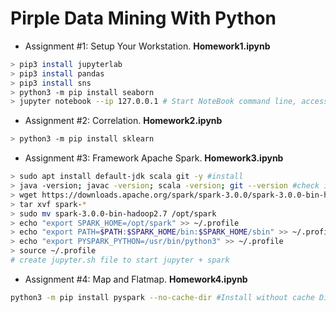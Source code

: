 # Pirple Data Mining With Python
* Assignment #1: Setup Your Workstation. **Homework1.ipynb**
```bash
> pip3 install jupyterlab
> pip3 install pandas
> pip3 install sns
> python3 -m pip install seaborn
> jupyter notebook --ip 127.0.0.1 # Start NoteBook command line, access via browser.
```
* Assignment #2: Correlation. **Homework2.ipynb**
```bash
> python3 -m pip install sklearn
```
* Assignment #3: Framework Apache Spark. **Homework3.ipynb**
```bash
> sudo apt install default-jdk scala git -y #install
> java -version; javac -version; scala -version; git --version #check installation
> wget https://downloads.apache.org/spark/spark-3.0.0/spark-3.0.0-bin-hadoop2.7.tgz
> tar xvf spark-*
> sudo mv spark-3.0.0-bin-hadoop2.7 /opt/spark
> echo "export SPARK_HOME=/opt/spark" >> ~/.profile
> echo "export PATH=$PATH:$SPARK_HOME/bin:$SPARK_HOME/sbin" >> ~/.profile
> echo "export PYSPARK_PYTHON=/usr/bin/python3" >> ~/.profile
> source ~/.profile
# create jupyter.sh file to start jupyter + spark
```
* Assignment #4: Map and Flatmap. **Homework4.ipynb**
```bash
python3 -m pip install pyspark --no-cache-dir #Install without cache Dir and avoid MemoryError.
```
